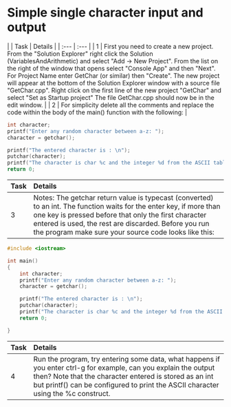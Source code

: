 # Simple single character input and output

|
| Task | Details |
| :--- | :--- |
| 1 | First you need to create a new project. From the "Solution Explorer" right click the Solution (VariablesAndArithmetic) and select "Add -> New Project". From the list on the right of the window that opens select "Console App" and then "Next". For Project Name enter GetChar (or similar) then "Create". The new project will appear at the bottom of the Solution Explorer window with a source file "GetChar.cpp". Right click on the first line of the new project "GetChar" and select "Set as Startup project" The file GetChar.cpp should now be in the edit window. |
| 2 | For simplicity delete all the comments and replace the code within the body of the main() function with the following: |

```C++
int character;
printf("Enter any random character between a-z: ");
character = getchar();

printf("The entered character is : \n");
putchar(character);
printf("The character is char %c and the integer %d from the ASCII table\n", character, character);
return 0;
```

| Task | Details                                                                                                                                                                                                                                                                                       |
| :--- | :-------------------------------------------------------------------------------------------------------------------------------------------------------------------------------------------------------------------------------------------------------------------------------------------- |
| 3    | Notes: The getchar return value is typecast (converted) to an int. The function waits for the enter key, if more than one key is pressed before that only the first character entered is used, the rest are discarded. Before you run the program make sure your source code looks like this: |

```C++
#include <iostream>

int main()
{
    int character;
    printf("Enter any random character between a-z: ");
    character = getchar();

    printf("The entered character is : \n");
    putchar(character);
    printf("The character is char %c and the integer %d from the ASCII table\n", character, character);
    return 0;

}
```

| Task | Details                                                                                                                                                                                                                                                         |
| :--- | :-------------------------------------------------------------------------------------------------------------------------------------------------------------------------------------------------------------------------------------------------------------- |
| 4    | Run the program, try entering some data, what happens if you enter ctrl-g for example, can you explain the output then? Note that the character entered is stored as an int but printf() can be configured to print the ASCII character using the %c construct. |
